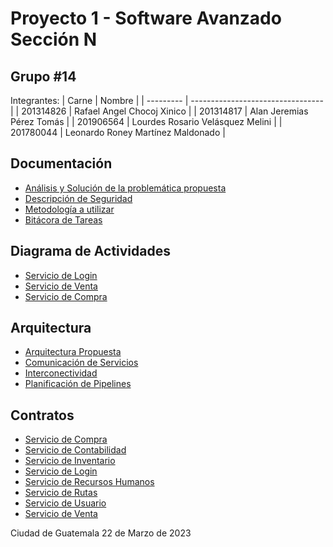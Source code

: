 # Proyecto 1 - Software Avanzado Sección N

## Grupo #14
Integrantes:
| Carne     | Nombre                            |
| --------- | --------------------------------- |
| 201314826 | Rafael Angel Chocoj Xinico        |
| 201314817 | Alan Jeremias Pérez Tomás         |
| 201906564 | Lourdes Rosario Velásquez Melini  |
| 201780044 | Leonardo Roney Martínez Maldonado |

## Documentación
- [Análisis y Solución de la problemática propuesta](/docu/analisis_solucion_de_problematica.md)
- [Descripción de Seguridad](/docu/descripcion_seguridad.md)
- [Metodología a utilizar](/docu/metodologia_utilizar.md)
- [Bitácora de Tareas](/docu/bitacora_tareas.md)

## Diagrama de Actividades
- [Servicio de Login](/docu/actividades_login.md)
- [Servicio de Venta](/docu/actividades_ventas.md)
- [Servicio de Compra](/docu/actividades_compras.md)

## Arquitectura
- [Arquitectura Propuesta](/docu/arquitectura_de_solucion.md)
- [Comunicación de Servicios](/docu/comunicacion_de_servicios.md)
- [Interconectividad](/docu/interconectividad.md)
- [Planificación de Pipelines](/docu/pipelines.md)

## Contratos
- [Servicio de Compra](/docu/servicio_compra.md)
- [Servicio de Contabilidad](/docu/servicio_contabilidad.md)
- [Servicio de Inventario](/docu/servicio_inventario.md)
- [Servicio de Login](/docu/servicio_login.md)
- [Servicio de Recursos Humanos](/docu/servicio_recursos_humanos.md)
- [Servicio de Rutas](/docu/servicio_rutas.md)
- [Servicio de Usuario](/docu/servicio_usuario.md)
- [Servicio de Venta](/docu/servicio_venta.md)

Ciudad de Guatemala 22 de Marzo de 2023